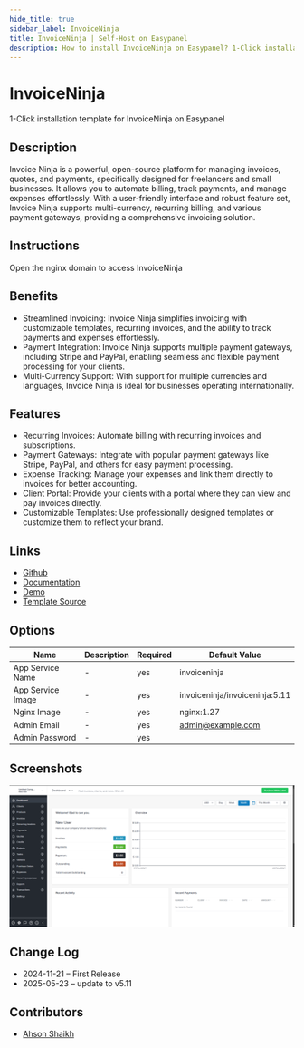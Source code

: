 ```yaml
---
hide_title: true
sidebar_label: InvoiceNinja
title: InvoiceNinja | Self-Host on Easypanel
description: How to install InvoiceNinja on Easypanel? 1-Click installation template for InvoiceNinja on Easypanel
---
```


<!-- generated -->

# InvoiceNinja

1-Click installation template for InvoiceNinja on Easypanel

## Description

Invoice Ninja is a powerful, open-source platform for managing invoices, quotes, and payments, specifically designed for freelancers and small businesses. It allows you to automate billing, track payments, and manage expenses effortlessly. With a user-friendly interface and robust feature set, Invoice Ninja supports multi-currency, recurring billing, and various payment gateways, providing a comprehensive invoicing solution.

## Instructions

Open the nginx domain to access InvoiceNinja

## Benefits

- Streamlined Invoicing: Invoice Ninja simplifies invoicing with customizable templates, recurring invoices, and the ability to track payments and expenses effortlessly.
- Payment Integration: Invoice Ninja supports multiple payment gateways, including Stripe and PayPal, enabling seamless and flexible payment processing for your clients.
- Multi-Currency Support: With support for multiple currencies and languages, Invoice Ninja is ideal for businesses operating internationally.

## Features

- Recurring Invoices: Automate billing with recurring invoices and subscriptions.
- Payment Gateways: Integrate with popular payment gateways like Stripe, PayPal, and others for easy payment processing.
- Expense Tracking: Manage your expenses and link them directly to invoices for better accounting.
- Client Portal: Provide your clients with a portal where they can view and pay invoices directly.
- Customizable Templates: Use professionally designed templates or customize them to reflect your brand.

## Links

- [Github](https://github.com/invoiceninja/invoiceninja)
- [Documentation](https://invoiceninja.github.io/docs/)
- [Demo](https://demo.invoiceninja.com)
- [Template Source](https://github.com/easypanel-io/templates/tree/main/templates/invoiceninja)

## Options

Name | Description | Required | Default Value
-|-|-|-
App Service Name | - | yes | invoiceninja
App Service Image | - | yes | invoiceninja/invoiceninja:5.11
Nginx Image | - | yes | nginx:1.27
Admin Email | - | yes | admin@example.com
Admin Password | - | yes | 

## Screenshots

![InvoiceNinja Screenshot](./assets/screenshot.png)

## Change Log

- 2024-11-21 – First Release
- 2025-05-23 – update to v5.11

## Contributors

- [Ahson Shaikh](https://github.com/Ahson-Shaikh)
